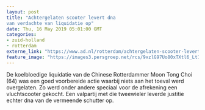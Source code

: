 ```yaml
---
layout: post
title: "Achtergelaten scooter levert dna
van verdachte van liquidatie op"
date: Thu, 16 May 2019 05:01:00 GMT
categories: 
- zuid-holland 
- rotterdam 
externe_link: "https://www.ad.nl/rotterdam/achtergelaten-scooter-levert-dna-van-verdachte-van-liquidatie-op~ad3246e2/"
feature_image: "https://images3.persgroep.net/rcs/9xzlG97Uo80xTXtl6_Lt19Cs9Sc/diocontent/134254881/_fitwidth/400/?appId=21791a8992982cd8da851550a453bd7f&quality=0.7"
---
```


De koelbloedige liquidatie van de Chinese Rotterdammer Moon Tong Choi (64) was een goed voorbereide actie waarbij niets aan het toeval werd overgelaten. Zo werd onder andere speciaal voor de afrekening een vluchtscooter gekocht. Een valpartij met die tweewieler leverde justitie echter dna van de vermeende schutter op.

